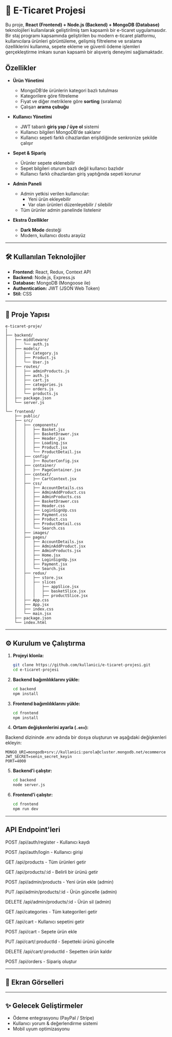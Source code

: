 # 🛒 E-Ticaret Projesi

Bu proje, **React (Frontend) + Node.js (Backend) + MongoDB (Database)** teknolojileri kullanılarak geliştirilmiş tam kapsamlı bir e-ticaret uygulamasıdır. Bir staj programı kapsamında geliştirilen bu modern e-ticaret platformu, kullanıcılara ürünleri görüntüleme, gelişmiş filtreleme ve sıralama özelliklerini kullanma, sepete ekleme ve güvenli ödeme işlemleri gerçekleştirme imkanı sunan kapsamlı bir alışveriş deneyimi sağlamaktadır. 

##  Özellikler

- **Ürün Yönetimi**
  - MongoDB’de ürünlerin kategori bazlı tutulması
  - Kategorilere göre filtreleme
  - Fiyat ve diğer metriklere göre **sorting** (sıralama)
  - Çalışan **arama çubuğu**

- **Kullanıcı Yönetimi**
  - JWT tabanlı **giriş yap / üye ol** sistemi
  - Kullanıcı bilgileri MongoDB’de saklanır
  - Kullanıcı sepeti farklı cihazlardan erişildiğinde senkronize şekilde çalışır

- **Sepet & Sipariş**
  - Ürünler sepete eklenebilir
  - Sepet bilgileri oturum bazlı değil kullanıcı bazlıdır
  - Kullanıcı farklı cihazlardan giriş yaptığında sepeti korunur

- **Admin Paneli**
  - Admin yetkisi verilen kullanıcılar:
    - Yeni ürün ekleyebilir
    - Var olan ürünleri düzenleyebilir / silebilir
  - Tüm ürünler admin panelinde listelenir

- **Ekstra Özellikler**
  - **Dark Mode** desteği
  - Modern, kullanıcı dostu arayüz

---

## 🛠 Kullanılan Teknolojiler

- **Frontend:** React, Redux, Context API  
- **Backend:** Node.js, Express.js  
- **Database:** MongoDB (Mongoose ile)  
- **Authentication:** JWT (JSON Web Token)  
- **Stil:** CSS  

---

## 📂 Proje Yapısı

```
e-ticaret-proje/
│
├── backend/
│   ├── middleware/
│   │   └── auth.js
│   ├── models/
│   │   ├── Category.js
│   │   ├── Product.js
│   │   └── User.js
│   ├── routes/
│   │   ├── adminProducts.js
│   │   ├── auth.js
│   │   ├── cart.js
│   │   ├── categories.js
│   │   ├── orders.js
│   │   └── products.js
│   ├── package.json
│   └── server.js
│
└── frontend/
    ├── public/
    ├── src/
    │   ├── components/
    │   │   ├── Basket.jsx
    │   │   ├── BasketDrawer.jsx
    │   │   ├── Header.jsx
    │   │   ├── Loading.jsx
    │   │   ├── Product.jsx
    │   │   └── ProductDetail.jsx
    │   ├── config/
    │   │   ├── RouterConfig.jsx
    │   ├── container/
    │   │   ├── PageContainer.jsx
    │   ├── context/
    │   │   ├── CartContext.jsx
    │   ├── css/
    │   │   ├── AccountDetails.css
    │   │   ├── AdminAddProduct.css
    │   │   ├── AdminProducts.css
    │   │   ├── BasketDrawer.css
    │   │   ├── Header.css
    │   │   ├── LoginSignUp.css
    │   │   ├── Payment.css
    │   │   ├── Product.css
    │   │   ├── ProductDetail.css
    │   │   └── Search.css
    │   ├── images/
    │   ├── pages/
    │   │   ├── AccountDetails.jsx
    │   │   ├── AdminAddProduct.jsx
    │   │   ├── AdminProducts.jsx
    │   │   ├── Home.jsx
    │   │   ├── LoginSignUp.jsx
    │   │   ├── Payment.jsx
    │   │   └── Search.jsx
    │   ├── redux/
    │   │   ├── store.jsx
    │   │   ├── slices
    │   │   │   ├── appSlice.jsx
    │   │   │   ├── basketSlice.jsx
    │   │   │   ├── productSlice.jsx
    │   ├── App.css
    │   ├── App.jsx
    │   ├── index.css
    │   └── main.jsx
    ├── package.json
    └── index.html
```

---

## ⚙️ Kurulum ve Çalıştırma

1. **Projeyi klonla:**
   ```bash
   git clone https://github.com/kullanici/e-ticaret-projesi.git
   cd e-ticaret-projesi
   ```

2. **Backend bağımlılıklarını yükle:**
   ```bash
   cd backend
   npm install
   ```

3. **Frontend bağımlılıklarını yükle:**
   ```bash
   cd frontend
   npm install
   ```

4. **Ortam değişkenlerini ayarla (`.env`):**

  Backend dizininde .env adında bir dosya oluşturun ve aşağıdaki değişkenleri ekleyin:

   ```
   MONGO_URI=mongodb+srv://kullanici:parola@cluster.mongodb.net/ecommerce
   JWT_SECRET=senin_secret_keyin
   PORT=4000
   ```

5. **Backend’i çalıştır:**
   ```bash
   cd backend
   node server.js
   ```

6. **Frontend’i çalıştır:**
   ```bash
   cd frontend
   npm run dev
   ```

---

## API Endpoint'leri

POST /api/auth/register - Kullanıcı kaydı

POST /api/auth/login - Kullanıcı girişi

GET /api/products - Tüm ürünleri getir

GET /api/products/:id - Belirli bir ürünü getir

POST /api/admin/products - Yeni ürün ekle (admin)

PUT /api/admin/products/:id - Ürün güncelle (admin)

DELETE /api/admin/products/:id - Ürün sil (admin)

GET /api/categories - Tüm kategorileri getir

GET /api/cart - Kullanıcı sepetini getir

POST /api/cart - Sepete ürün ekle

PUT /api/cart/:productId - Sepetteki ürünü güncelle

DELETE /api/cart/:productId - Sepetten ürün kaldır

POST /api/orders - Sipariş oluştur

---

## 📸 Ekran Görselleri




---

## ✨ Gelecek Geliştirmeler

- Ödeme entegrasyonu (PayPal / Stripe)
- Kullanıcı yorum & değerlendirme sistemi
- Mobil uyum optimizasyonu